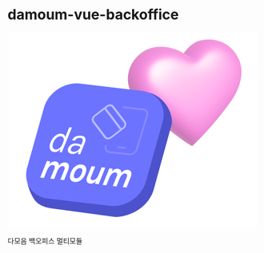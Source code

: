 # damoum-vue-backoffice

<p align="center">
  <img src="./packages/core/assets/images/app_heart.png" />
</p>


다모음 백오피스 멀티모듈
